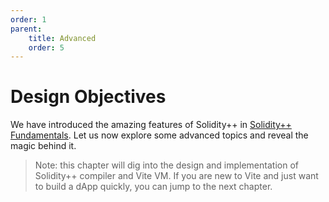 ```yaml
---
order: 1
parent:
    title: Advanced
    order: 5
---
```


# Design Objectives

We have introduced the amazing features of Solidity++ in [Solidity++ Fundamentals](../fundamentals/README.md). Let us now explore some advanced topics and reveal the magic behind it.

> Note: this chapter will dig into the design and implementation of Solidity++ compiler and Vite VM. If you are new to Vite and just want to build a dApp quickly, you can jump to the next chapter. 

